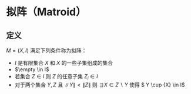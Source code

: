 # 拟阵（Matroid）

## 定义

$M = (X, I)$ 满足下列条件称为拟阵：

* $I$ 是有限集合 $X$ 和 $X$ 的一些子集组成的集合
* $\empty \in I$
* 若集合 $Z \in I$ 则 $Z$ 的任意子集 $Z_i \in I$
* 对于两个集合 $Y,Z$ 且 $\| Y \| < \| Z\|$ 则 $\exists X \in Z \backslash Y$ 使得 $ Y \cup {X} \in I$ 